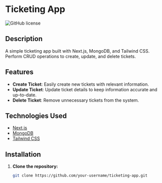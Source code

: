 # Ticketing App

![GitHub license](https://img.shields.io/badge/license-MIT-blue.svg)

## Description

A simple ticketing app built with Next.js, MongoDB, and Tailwind CSS. Perform CRUD operations to create, update, and delete tickets.

## Features

- **Create Ticket**: Easily create new tickets with relevant information.
- **Update Ticket**: Update ticket details to keep information accurate and up-to-date.
- **Delete Ticket**: Remove unnecessary tickets from the system.

## Technologies Used

- [Next.js](https://nextjs.org/)
- [MongoDB](https://www.mongodb.com/)
- [Tailwind CSS](https://tailwindcss.com/)

## Installation

1. **Clone the repository:**

   ```bash
   git clone https://github.com/your-username/ticketing-app.git
